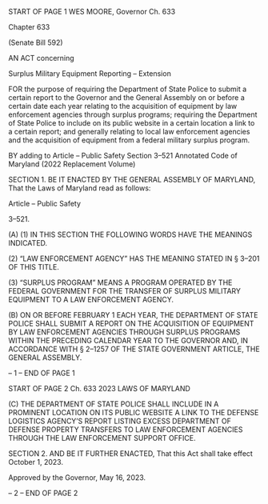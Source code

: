 START OF PAGE 1
WES MOORE, Governor Ch. 633

Chapter 633

(Senate Bill 592)

AN ACT concerning

Surplus Military Equipment Reporting – Extension

FOR the purpose of requiring the Department of State Police to submit a certain report to
the Governor and the General Assembly on or before a certain date each year relating
to the acquisition of equipment by law enforcement agencies through surplus
programs; requiring the Department of State Police to include on its public website
in a certain location a link to a certain report; and generally relating to local law
enforcement agencies and the acquisition of equipment from a federal military
surplus program.

BY adding to
Article – Public Safety
Section 3–521
Annotated Code of Maryland
(2022 Replacement Volume)

SECTION 1. BE IT ENACTED BY THE GENERAL ASSEMBLY OF MARYLAND,
That the Laws of Maryland read as follows:

Article – Public Safety

3–521.

(A) (1) IN THIS SECTION THE FOLLOWING WORDS HAVE THE MEANINGS
INDICATED.

(2) “LAW ENFORCEMENT AGENCY” HAS THE MEANING STATED IN
§ 3–201 OF THIS TITLE.

(3) “SURPLUS PROGRAM” MEANS A PROGRAM OPERATED BY THE
FEDERAL GOVERNMENT FOR THE TRANSFER OF SURPLUS MILITARY EQUIPMENT TO
A LAW ENFORCEMENT AGENCY.

(B) ON OR BEFORE FEBRUARY 1 EACH YEAR, THE DEPARTMENT OF STATE
POLICE SHALL SUBMIT A REPORT ON THE ACQUISITION OF EQUIPMENT BY LAW
ENFORCEMENT AGENCIES THROUGH SURPLUS PROGRAMS WITHIN THE PRECEDING
CALENDAR YEAR TO THE GOVERNOR AND, IN ACCORDANCE WITH § 2–1257 OF THE
STATE GOVERNMENT ARTICLE, THE GENERAL ASSEMBLY.

– 1 –
END OF PAGE 1

START OF PAGE 2
Ch. 633 2023 LAWS OF MARYLAND

(C) THE DEPARTMENT OF STATE POLICE SHALL INCLUDE IN A PROMINENT
LOCATION ON ITS PUBLIC WEBSITE A LINK TO THE DEFENSE LOGISTICS AGENCY’S
REPORT LISTING EXCESS DEPARTMENT OF DEFENSE PROPERTY TRANSFERS TO
LAW ENFORCEMENT AGENCIES THROUGH THE LAW ENFORCEMENT SUPPORT
OFFICE.

SECTION 2. AND BE IT FURTHER ENACTED, That this Act shall take effect
October 1, 2023.

Approved by the Governor, May 16, 2023.

– 2 –
END OF PAGE 2